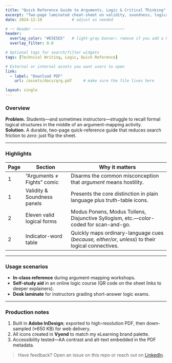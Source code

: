 ```yaml
---
title: "Quick Reference Guide to Arguments, Logic & Critical Thinking"
excerpt: "Two-page laminated cheat-sheet on validity, soundness, logical forms, and critical-thinking cues."
date: 2024-12-10             # adjust as needed

# ── Header ────────────────────────────────────────
header:
  overlay_color: "#E5E5E5"   # light-gray banner; remove if you add a hero image
  overlay_filter: 0.0

# Optional tags for search/filter widgets
tags: [Technical Writing, Logic, Quick Reference]

# External or internal assets you want users to open
link:
  - label: "Download PDF"
    url: /assets/docs/qrg.pdf     # make sure the file lives here

layout: single
---
```


### Overview
**Problem.** Students—and sometimes instructors—struggle to recall formal logical structures in the middle of an argument-mapping activity.  
**Solution.** A durable, two-page quick-reference guide that reduces search friction to *zero*: just flip the sheet.

---

### Highlights

| Page | Section | Why it matters |
|------|---------|----------------|
| 1    | “Arguments ≠ Fights” comic | Disarms the common misconception that *argument* means hostility. |
| 1    | Validity & Soundness panels | Presents the core distinction in plain language plus truth-table icons. |
| 2    | Eleven valid logical forms  | Modus Ponens, Modus Tollens, Disjunctive Syllogism, etc.—color-coded for scan-and-go. |
| 2    | Indicator-word table        | Quickly maps ordinary-language cues (*because, either/or, unless*) to their logical connectives. |

---

### Usage scenarios
* **In-class reference** during argument-mapping workshops.  
* **Self-study aid** in an online logic course (QR code on the sheet links to deeper explainers).  
* **Desk laminate** for instructors grading short-answer logic exams.

---

### Production notes
1. Built in **Adobe InDesign**; exported to high-resolution PDF, then down-sampled (≈650 KB) for web delivery.  
2. All icons created in **Vyond** to match my eLearning brand palette.  
3. Accessibility tested—AA contrast and alt-text embedded in the PDF metadata.

> Have feedback? Open an issue on this repo or reach out on [LinkedIn](https://linkedin.com/in/kevin-kukla).

